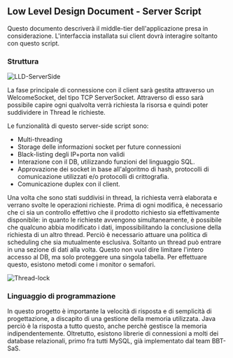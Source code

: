 ## Low Level Design Document - Server Script

Questo documento descriverà il middle-tier dell'applicazione presa in considerazione. L'interfaccia installata sui client dovrà interagire soltanto con questo script.

### Struttura

![LLD-ServerSide](https://user-images.githubusercontent.com/43414688/81901969-a81d3500-95bf-11ea-9b1b-97ce0deaa9c8.png)


La fase principale di connessione con il client sarà gestita attraverso un WelcomeSocket, del tipo TCP ServerSocket. Attraverso di esso sarà possibile capire ogni qualvolta verrà richiesta la risorsa e quindi poter suddividere in Thread le richieste.

Le funzionalità di questo server-side script sono:

* Multi-threading
* Storage delle informazioni socket per future connessioni
* Black-listing degli IP+porta non validi
* Interazione con il DB, utilizzando funzioni del linguaggio SQL.
* Approvazione dei socket in base all'algoritmo di hash, protocolli di comunicazione utilizzati e/o protocolli di crittografia.
* Comunicazione duplex con il client.

Una volta che sono stati suddivisi in thread, la richiesta verrà elaborata e verrano svolte le operazioni richieste. Prima di ogni modifica, è necessario che ci sia un controllo effettivo che il prodotto richiesto sia effettivamente disponibile: in quanto le richieste avvengono simultaneamente, è possibile che qualcuno abbia modificato i dati, impossibilitando la conclusione della richiesta di un altro thread. Perciò è necessario attuare una politica di scheduling che sia mutualmente esclusiva. Soltanto un thread può entrare in una sezione di dati alla volta. Questo non vuol dire limitare l'intero accesso al DB, ma solo proteggere una singola tabella. Per effettuare questo, esistono metodi come i monitor o semafori.

![Thread-lock](https://user-images.githubusercontent.com/43414688/81902640-c0da1a80-95c0-11ea-9652-2dcfdce78f28.png)


### Linguaggio di programmazione
In questo progetto è importante la velocità di risposta e di semplicità di progettazione, a discapito di una gestione della memoria utilizzata. Java perciò è la risposta a tutto questo, anche perchè gestisce la memoria indipendentemente. Oltretutto, esistono librerie di connessioni a molti dei database relazionali, primo fra tutti MySQL, già implementato dal team BBT-SaS.